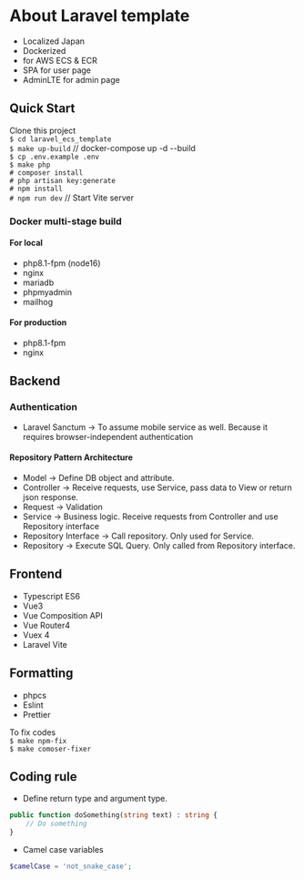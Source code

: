 # About Laravel template

- Localized Japan
- Dockerized
- for AWS ECS & ECR
- SPA for user page
- AdminLTE for admin page

## Quick Start

Clone this project  
`$ cd laravel_ecs_template`  
`$ make up-build` // docker-compose up -d --build  
`$ cp .env.example .env`  
`$ make php`  
`# composer install`  
`# php artisan key:generate`  
`# npm install`  
`# npm run dev` // Start Vite server   

### Docker multi-stage build

#### For local

- php8.1-fpm (node16)
- nginx
- mariadb
- phpmyadmin
- mailhog

#### For production

- php8.1-fpm
- nginx

## Backend

### Authentication

- Laravel Sanctum
→ To assume mobile service as well. Because it requires browser-independent authentication

#### Repository Pattern Architecture

- Model
→ Define DB object and attribute.
- Controller
→ Receive requests, use Service, pass data to View or return json response.
- Request
    → Validation
- Service
→ Business logic. Receive requests from Controller and use Repository interface
- Repository Interface
→ Call repository. Only used for Service.
- Repository
→ Execute SQL Query. Only called from Repository interface.

## Frontend

- Typescript ES6
- Vue3
- Vue Composition API
- Vue Router4
- Vuex 4
- Laravel Vite

## Formatting

- phpcs
- Eslint
- Prettier

To fix codes  
`$ make npm-fix`  
`$ make comoser-fixer`  

## Coding rule

- Define return type and argument type.

```php
public function doSomething(string text) : string {
    // Do something
}
```

- Camel case variables

```php
$camelCase = 'not_snake_case';
```
